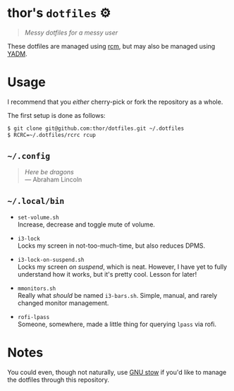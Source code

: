 thor's `dotfiles` ⚙
===================

>*Messy dotfiles for a messy user*

These dotfiles are managed using [rcm][rcm], but may also be managed using
[YADM][yadm].


Usage 
===============

I recommend that you *either* cherry-pick or fork the repository as a whole.

The first setup is done as follows:

```sh
$ git clone git@github.com:thor/dotfiles.git ~/.dotfiles
$ RCRC=~/.dotfiles/rcrc rcup
```


`~/.config`
-----------

>*Here be dragons*  
>— Abraham Lincoln

`~/.local/bin` 
--------------

-	`set-volume.sh`\
	Increase, decrease and toggle mute of volume.

-	`i3-lock`\
	Locks my screen in not-too-much-time, but also reduces DPMS.

-	`i3-lock-on-suspend.sh`\
	Locks my screen *on suspend*, which is neat. However, I have yet to fully
	understand how it works, but it's pretty cool. Lesson for later!

-	`mmonitors.sh`\
	Really what *should* be named `i3-bars.sh`. Simple, manual, and rarely
	changed monitor management.

-	`rofi-lpass`\
	Someone, somewhere, made a little thing for querying `lpass` via rofi.


Notes 
===============

You could even, though not naturally, use [GNU stow][stow] if you'd like to
manage the dotfiles through this repository.

[rcm]: https://github.com/thoughtbot/rcm
[yadm]: https://github.com/TheLocehiliosan/yadm
[stow]: https://www.gnu.org/software/stow/

